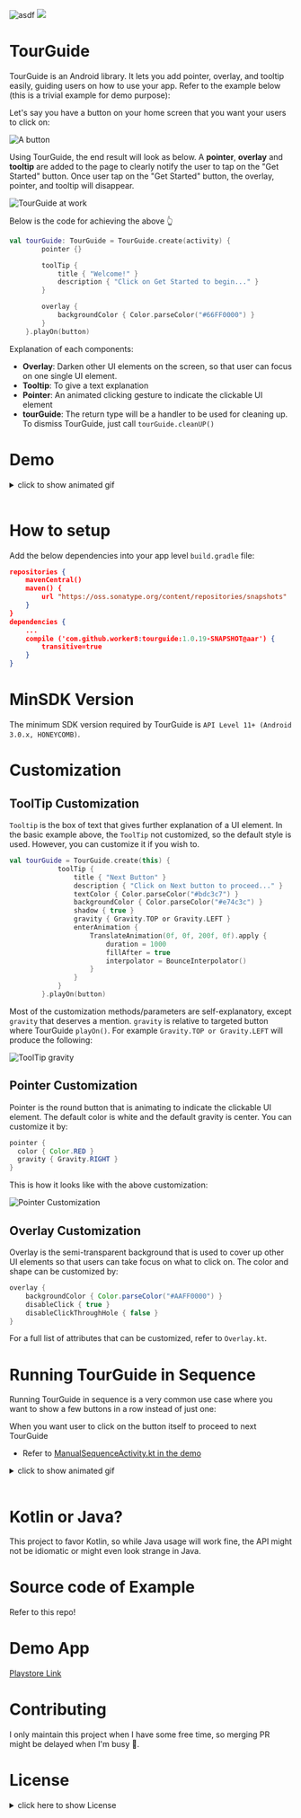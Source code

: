 ![asdf](https://api.travis-ci.org/worker8/TourGuide.svg?branch=master) ![](https://camo.githubusercontent.com/cf76db379873b010c163f9cf1b5de4f5730b5a67/68747470733a2f2f6261646765732e66726170736f66742e636f6d2f6f732f6d69742f6d69742e7376673f763d313032)

# TourGuide
TourGuide is an Android library. It lets you add pointer, overlay, and tooltip easily, guiding users on how to use your app. Refer to the example below (this is a trivial example for demo purpose):

Let's say you have a button on your home screen that you want your users to click on:

![A button](https://raw.githubusercontent.com/worker8/all_my_media_files/695d9a2/2015-07-01_screenshot1.png)

Using TourGuide, the end result will look as below. A **pointer**, **overlay** and **tooltip** are added to the page to clearly notify the user to tap on the "Get Started" button. Once user tap on the "Get Started" button, the overlay, pointer, and tooltip will disappear.

![TourGuide at work](https://raw.githubusercontent.com/worker8/all_my_media_files/695d9a2/2015-07-01_screenshot.png)

Below is the code for achieving the above :point_up_2:
```kotlin
val tourGuide: TourGuide = TourGuide.create(activity) {
        pointer {}

        toolTip {
            title { "Welcome!" }
            description { "Click on Get Started to begin..." }
        }

        overlay {
            backgroundColor { Color.parseColor("#66FF0000") }
        }
    }.playOn(button)
```

Explanation of each components:
- **Overlay**: Darken other UI elements on the screen, so that user can focus on one single UI element.
- **Tooltip**: To give a text explanation
- **Pointer**: An animated clicking gesture to indicate the clickable UI element
- **tourGuide**: The return type will be a handler to be used for cleaning up. To dismiss TourGuide, just call `tourGuide.cleanUP()`

# Demo
<details>
<summary>
click to show animated gif
</summary>
<img src="https://raw.githubusercontent.com/worker8/all_my_media_files/25b3208/device-2015-07-01-114155.gif" width="200px" />
</details>

<br>

# How to setup
Add the below dependencies into your app level `build.gradle` file:

```json
repositories {
    mavenCentral()
    maven() {
        url "https://oss.sonatype.org/content/repositories/snapshots"
    }
}
dependencies {
    ...
    compile ('com.github.worker8:tourguide:1.0.19-SNAPSHOT@aar') {
        transitive=true
    }
}
```

# MinSDK Version
The minimum SDK version required by TourGuide is `API Level 11+ (Android 3.0.x, HONEYCOMB)`.

# Customization

## ToolTip Customization
`Tooltip` is the box of text that gives further explanation of a UI element. In the basic example above, the `ToolTip` not customized, so the default style is used. However, you can customize it if you wish to.

```kotlin
val tourGuide = TourGuide.create(this) {
            toolTip {
                title { "Next Button" }
                description { "Click on Next button to proceed..." }
                textColor { Color.parseColor("#bdc3c7") }
                backgroundColor { Color.parseColor("#e74c3c") }
                shadow { true }
                gravity { Gravity.TOP or Gravity.LEFT }
                enterAnimation {
                    TranslateAnimation(0f, 0f, 200f, 0f).apply {
                        duration = 1000
                        fillAfter = true
                        interpolator = BounceInterpolator()
                    }
                }
            }
        }.playOn(button)
```

Most of the customization methods/parameters are self-explanatory, except `gravity` that deserves a mention. `gravity` is relative to targeted button where TourGuide `playOn()`. For example `Gravity.TOP or Gravity.LEFT` will produce the following:

![ToolTip gravity](https://raw.githubusercontent.com/worker8/all_my_media_files/d0b17ba/2015-07-01_screenshot2.png)

## Pointer Customization
Pointer is the round button that is animating to indicate the clickable UI element. The default color is white and the default gravity is center. You can customize it by:
```java
pointer {
  color { Color.RED }
  gravity { Gravity.RIGHT }
}
```
This is how it looks like with the above customization:

![Pointer Customization](https://raw.githubusercontent.com/worker8/all_my_media_files/64b8a3c/2015-07-01_screenshot5.png)

## Overlay Customization
Overlay is the semi-transparent background that is used to cover up other UI elements so that users can take focus on what to click on. The color and shape can be customized by:
```java
overlay {
    backgroundColor { Color.parseColor("#AAFF0000") }
    disableClick { true }
    disableClickThroughHole { false }
}
```

For a full list of attributes that can be customized, refer to `Overlay.kt`.

# Running TourGuide in Sequence
Running TourGuide in sequence is a very common use case where you want to show a few buttons in a row instead of just one:

When you want user to click on the button itself to proceed to next TourGuide
- Refer to [ManualSequenceActivity.kt in the demo](https://github.com/worker8/TourGuide/blob/master/app/src/main/java/tourguide/tourguidedemo/ManualSequenceActivity.kt)

<details>
<summary>
click to show animated gif
</summary>
![](https://github.com/worker8/all_my_media_files/raw/master/button_itself.gif)
</details>
<br>

# Kotlin or Java?
This project to favor Kotlin, so while Java usage will work fine, the API might not be idiomatic or might even look strange in Java.

# Source code of Example
Refer to this repo!

# Demo App
[Playstore Link](https://play.google.com/store/apps/details?id=tourguide.tourguide)

# Contributing
I only maintain this project when I have some free time, so merging PR might be delayed when I'm busy :bow:.

# License
<details>
<summary>
click here to show License
</summary>
    The MIT License (MIT)

    Copyright (c) 2016 Tan Jun Rong

    Permission is hereby granted, free of charge, to any person obtaining a copy
    of this software and associated documentation files (the "Software"), to deal
    in the Software without restriction, including without limitation the rights
    to use, copy, modify, merge, publish, distribute, sublicense, and/or sell
    copies of the Software, and to permit persons to whom the Software is
    furnished to do so, subject to the following conditions:

    The above copyright notice and this permission notice shall be included in all
    copies or substantial portions of the Software.

    THE SOFTWARE IS PROVIDED "AS IS", WITHOUT WARRANTY OF ANY KIND, EXPRESS OR
    IMPLIED, INCLUDING BUT NOT LIMITED TO THE WARRANTIES OF MERCHANTABILITY,
    FITNESS FOR A PARTICULAR PURPOSE AND NONINFRINGEMENT. IN NO EVENT SHALL THE
    AUTHORS OR COPYRIGHT HOLDERS BE LIABLE FOR ANY CLAIM, DAMAGES OR OTHER
    LIABILITY, WHETHER IN AN ACTION OF CONTRACT, TORT OR OTHERWISE, ARISING FROM,
    OUT OF OR IN CONNECTION WITH THE SOFTWARE OR THE USE OR OTHER DEALINGS IN THE
    SOFTWARE.
</details>
